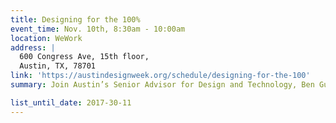 ```yaml
---
title: Designing for the 100%
event_time: Nov. 10th, 8:30am - 10:00am
location: WeWork
address: |
  600 Congress Ave, 15th floor, 
  Austin, TX, 78701
link: 'https://austindesignweek.org/schedule/designing-for-the-100'
summary: Join Austin’s Senior Advisor for Design and Technology, Ben Guhin, for a conversation about how user-centered research, design standards, and technology strategy can make services more useful, usable, and accessible for all of us.

list_until_date: 2017-30-11
---
```

